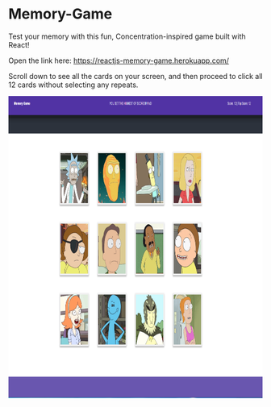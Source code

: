# Memory-Game
Test your memory with this fun, Concentration-inspired game built with React!

Open the link here: https://reactjs-memory-game.herokuapp.com/

Scroll down to see all the cards on your screen, and then proceed to click all 12 cards without selecting any repeats.

<img src="memory-game/public/assets/images/Memory-Game.PNG" width="1000" height="600">
